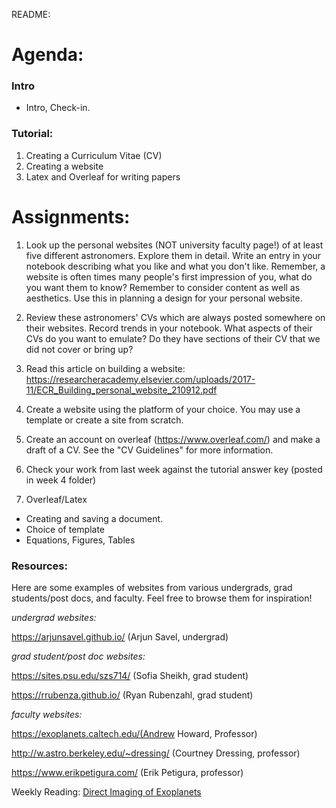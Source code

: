 README:
# Agenda:

### Intro
- Intro, Check-in.

### Tutorial:
1. Creating a Curriculum Vitae (CV)
2. Creating a website
3. Latex and Overleaf for writing papers

# Assignments:
1. Look up the personal websites (NOT university faculty page!) of at least five different astronomers. Explore them in detail. Write an entry in your notebook describing what you like and what you don't like. Remember, a website is often times many people's first impression of you, what do you want them to know? Remember to consider content as well as aesthetics. Use this in planning a design for your personal website.

2. Review these astronomers' CVs which are always posted somewhere on their websites. Record trends in your notebook. What aspects of their CVs do you want to emulate? Do they have sections of their CV that we did not cover or bring up?

3. Read this article on building a website: https://researcheracademy.elsevier.com/uploads/2017-11/ECR_Building_personal_website_210912.pdf

4. Create a website using the platform of your choice. You may use a template or create a site from scratch.

5. Create an account on overleaf (https://www.overleaf.com/) and make a draft of a CV. See the "CV Guidelines" for more information.

6. Check your work from last week against the tutorial answer key (posted in week 4 folder)

7. Overleaf/Latex
- Creating and saving a document.
- Choice of template
- Equations, Figures, Tables


### Resources:
Here are some examples of websites from various undergrads, grad students/post docs, and faculty. Feel free to browse them for inspiration!

*undergrad websites:*

https://arjunsavel.github.io/ (Arjun Savel, undergrad)

*grad student/post doc websites:*

https://sites.psu.edu/szs714/ (Sofia Sheikh, grad student)

https://rrubenza.github.io/ (Ryan Rubenzahl, grad student)


*faculty websites:*

https://exoplanets.caltech.edu/(Andrew Howard, Professor)

http://w.astro.berkeley.edu/~dressing/ (Courtney Dressing, professor)

https://www.erikpetigura.com/ (Erik Petigura, professor)

Weekly Reading:
[Direct Imaging of Exoplanets](https://arxiv.org/pdf/1810.02031.pdf)
